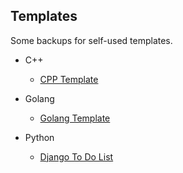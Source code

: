 ## Templates

Some backups for self-used templates.

- C++
    - [CPP Template](https://github.com/ZintrulCre/Templates/tree/master/CPP-Template)

- Golang
    - [Golang Template](https://github.com/ZintrulCre/Templates/tree/master/Golang-Template)

- Python
    - [Django To Do List](https://github.com/ZintrulCre/Templates/tree/master/Django_To_Do_List)